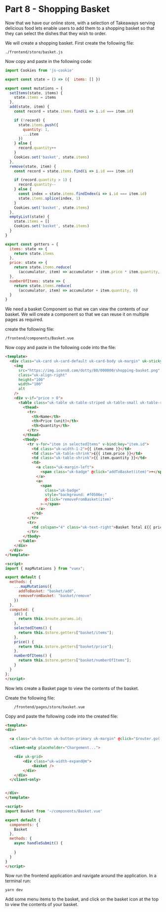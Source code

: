 # Part 8 - Shopping Basket

Now that we have our online store, with a selection of Takeaways serving delicious food lets enable users to add them to a shopping basket so that they can select the dishes that they wish to order.

We will create a shopping basket. First create the following file:

    ./frontend/store/basket.js

Now copy and paste in the following code:

```js
import Cookies from 'js-cookie'

export const state = () => ({  items: [] })

export const mutations = {  
  setItems(state, items) {
    state.items = items
  },
  add(state, item) {
    const record = state.items.find(i => i.id === item.id)

    if (!record) {
      state.items.push({
        quantity: 1,
        ...item
      })
    } else {
      record.quantity++
    }
    Cookies.set('basket', state.items)
  },
  remove(state, item) {
    const record = state.items.find(i => i.id === item.id)

    if (record.quantity > 1) {
      record.quantity--
    } else {
      const index = state.items.findIndex(i => i.id === item.id)
      state.items.splice(index, 1)
    }
    Cookies.set('basket', state.items)
  },
  emptyList(state) {
    state.items = []
    Cookies.set('basket', state.items)
  }
}

export const getters = {  
  items: state => {
    return state.items
  },
  price: state => {
    return state.items.reduce(
      (accumulator, item) => accumulator + item.price * item.quantity, 0)
  },
  numberOfItems: state => {
    return state.items.reduce(
      (accumulator, item) => accumulator + item.quantity, 0)
  }
}
```

We need a basket Component so that we can view the contents of our basket. We will create a component so that we can reuse it on multiple pages as required.

create the following file:

    /frontend/components/Basket.vue

Now copy and paste in the following code into the file:

```html
<template>
  <div class="uk-card uk-card-default uk-card-body uk-margin" uk-sticky="offset: 20; bottom: true">
    <img
      src="https://img.icons8.com/dotty/80/000000/shopping-basket.png"
      class="uk-align-right"
      height="100"
      width="100"
      alt
    />
    <div v-if="price > 0">
      <table class="uk-table uk-table-striped uk-table-small uk-table-responsive">
        <thead>
          <tr>
            <th>Name</th>
            <th>Price (unit)</th>
            <th>Quantity</th>
          </tr>
        </thead>
        <tbody>
          <tr v-for="item in selectedItems" v-bind:key="item.id">
            <td class="uk-width-1-2">{{ item.name }}</td>
            <td class="uk-table-shrink">£{{ item.price }}</td>
            <td class="uk-table-shrink">{{ item.quantity }}</td>
            <td>
              <a class="uk-margin-left">
                <span class="uk-badge" @click="addToBasket(item)">+</span>
              </a>
              <a>
                <span
                  class="uk-badge"
                  style="background: #f0506e;"
                  @click="removeFromBasket(item)"
                >-</span>
              </a>
            </td>
          </tr>
          <tr>
            <td colspan="4" class="uk-text-right">Basket Total £{{ price }}</td>
          </tr>
        </tbody>
      </table>
    </div>
  </div>
</template>

<script>
import { mapMutations } from "vuex";

export default {
  methods: {
    ...mapMutations({
      addToBasket: "basket/add",
      removeFromBasket: "basket/remove"
    })
  },
  computed: {
    id() {
      return this.$route.params.id;
    },
    selectedItems() {
      return this.$store.getters["basket/items"];
    },
    price() {
      return this.$store.getters["basket/price"];
    },
    numberOfItems() {
      return this.$store.getters["basket/numberOfItems"];
    }
  }
};
</script>
```



Now lets create a Basket page to view the contents of the basket.

Create the following file:

```
    /frontend/pages/store/basket.vue
```

Copy and paste the following code into the created file:

```html
<template>  
<div>

  <a class="uk-button uk-button-primary uk-margin" @click="$router.go(-1)"><span uk-icon="arrow-left"></span> go back</a>

  <client-only placeholder="Chargement...">

    <div uk-grid>
        <div class="uk-width-expand@m">
            <Basket />
        </div>
    </div>
  </client-only>


</div>  
</template>

<script>  
import Basket from '~/components/Basket.vue'  

export default {  
  components: {
    Basket
  },
  methods: {
    async handleSubmit() {
    
    }
  }
}
</script>
```


Now run the frontend application and navigate around the application. In a terminal run:

``
  yarn dev
``

Add some menu items to the basket, and click on the basket icon at the top to view the contents of your basket.